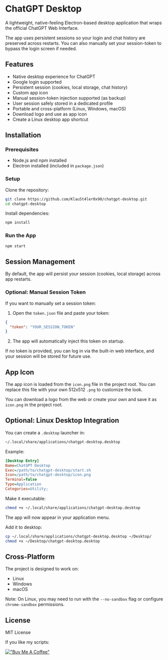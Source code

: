 # ChatGPT Desktop

A lightweight, native-feeling Electron-based desktop application that wraps the official ChatGPT Web Interface.

The app uses persistent sessions so your login and chat history are preserved across restarts. You can also manually set your session-token to bypass the login screen if needed.

## Features

* Native desktop experience for ChatGPT
* Google login supported
* Persistent session (cookies, local storage, chat history)
* Custom app icon
* Manual session-token injection supported (as backup)
* User session safely stored in a dedicated profile
* Portable and cross-platform (Linux, Windows, macOS)
* Download logo and use as app icon
* Create a Linux desktop app shortcut

## Installation

### Prerequisites

* Node.js and npm installed
* Electron installed (included in `package.json`)

### Setup

Clone the repository:

```bash
git clone https://github.com/Klau5t4ler0x90/chatgpt-desktop.git
cd chatgpt-desktop
```

Install dependencies:

```bash
npm install
```

### Run the App

```bash
npm start
```

## Session Management

By default, the app will persist your session (cookies, local storage) across app restarts.

### Optional: Manual Session Token

If you want to manually set a session token:

1. Open the `token.json` file and paste your token:

```json
{
  "token": "YOUR_SESSION_TOKEN"
}
```

2. The app will automatically inject this token on startup.

If no token is provided, you can log in via the built-in web interface, and your session will be stored for future use.

## App Icon

The app icon is loaded from the `icon.png` file in the project root. You can replace this file with your own 512x512 `.png` to customize the look.

You can download a logo from the web or create your own and save it as `icon.png` in the project root.

## Optional: Linux Desktop Integration

You can create a `.desktop` launcher in:

```bash
~/.local/share/applications/chatgpt-desktop.desktop
```

Example:

```ini
[Desktop Entry]
Name=ChatGPT Desktop
Exec=/path/to/chatgpt-desktop/start.sh
Icon=/path/to/chatgpt-desktop/icon.png
Terminal=false
Type=Application
Categories=Utility;
```

Make it executable:

```bash
chmod +x ~/.local/share/applications/chatgpt-desktop.desktop
```

The app will now appear in your application menu.

Add it to desktop:

```bash
cp ~/.local/share/applications/chatgpt-desktop.desktop ~/Desktop/
chmod +x ~/Desktop/chatgpt-desktop.desktop
```

## Cross-Platform

The project is designed to work on:

* Linux
* Windows
* macOS

Note: On Linux, you may need to run with the `--no-sandbox` flag or configure `chrome-sandbox` permissions.

## License

MIT License

If you like my scripts:

[!["Buy Me A Coffee"](https://www.buymeacoffee.com/assets/img/custom_images/orange_img.png)](https://www.buymeacoffee.com/klau5t4ler0x90)
